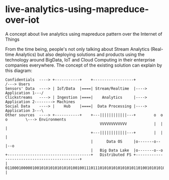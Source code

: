 # live-analytics-using-mapreduce-over-iot
A concept about live analytics using mapreduce pattern over the Internet of Things

From the time being, people's not only talking about Stream Analytics (Real-time Analytics) but also deploying solutions and products using the technology around BigData, IoT and Cloud Computing in their enterprise companies everywhere. The concept of the existing solution can explain by this diagram:
```
Confidentials  ----> +-----------+    +------------------+                       /---> Users
Sensors' Data  ----> | IoT/Data  |====| Stream/Realtime  |----> Application 1---/
Clickstreams   ----> | Ingestion |====|    Analytics     |----> Application 2--------> Machines
Social Data    ----> |    Hub    |====|  Data Processing |----> Application 3---\
Other sources  ----> +-----------+    +---||||||||||||---+        o  o  o        \---> Environments  
                                          VVVVVVVVVVVV            |  |  |
                                      +---||||||||||||---+        |  |  |
                                      |      Data OS     |o-------o--|--o
                                      |   Big Data Lake  |o-------o--o
+-------------------------------------+   Distributed FS +---------------------------------------------+
| 0110001000001001010101010101010010011101110101010101010101101001010101010101010100101011111100001010 |
```
